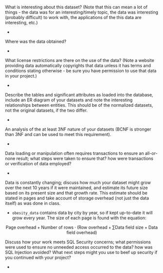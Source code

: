 What is interesting about this dataset? (Note that this can mean a lot of things - the data was for an interesting/timely topic, the data was interesting (probably difficult) to work with, the applications of the this data are interesting, etc.)

 - 

Where was the data obtained?

 - 

What license restrictions are there on the use of the data? (Note a website providing data automatically copyrights that data unless it has terms and conditions stating otherwise - be sure you have permission to use that data in your project.)

 - 

Describe the tables and significant attributes as loaded into the database, include an ER diagram of your datasets and note the interesting relationships between entities. This should be of the normalized datasets, not the original datasets, if the two differ.

 - 

An analysis of the at least 3NF nature of your datasets (BCNF is stronger than 3NF and can be used to meet this requirement).

 - 

Data loading or manipulation often requires transactions to ensure an all-or-none result; what steps were taken to ensure that? how were transactions or verification of data employed?

 - 

Data is constantly changing; discuss how much your dataset might grow over the next 10 years if it were maintained, and estimate its future size based on its present size and that growth rate. This estimate should be stated in pages and take account of storage overhead (not just the data itself) as was done in class.

 - `obesity_data` contains data by city by year, so if kept up-to-date it will grow every year. The size of each page is found with the equation:

$$\text{Page overhead} + \text{Number of rows} \cdot (\text{Row overhead} + \sum \text{Data field size} + \text{Data field overhead})$$

Discuss how your work meets SQL Security concerns; what permissions were used to ensure no unneeded access occurred to the data? how was SQL Injection avoided? What next steps might you use to beef up security if you continued with your project?

 - 
